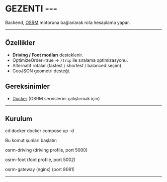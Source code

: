 # GEZENTI ---

Backend, [OSRM](http://project-osrm.org) motoruna bağlanarak rota hesaplama yapar.

---

## Özellikler

- **Driving / Foot modları** desteklenir.
- OptimizeOrder=true → `/trip` ile sıralama optimizasyonu.
- Alternatif rotalar (fastest / shortest / balanced seçim).
- GeoJSON geometri desteği.

## Gereksinimler

- [Docker](https://www.docker.com/) (OSRM servislerini çalıştırmak için)

---

## Kurulum

cd docker
docker compose up -d

Bu komut şunları başlatır:

osrm-driving (driving profile, port 5000)

osrm-foot (foot profile, port 5002)

osrm-gateway (nginx) (port 8081)

---
